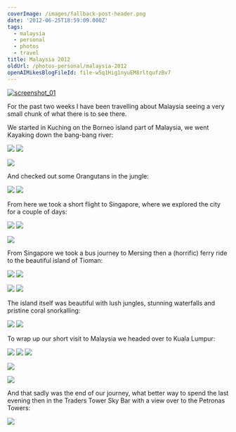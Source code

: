 ```yaml
---
coverImage: /images/fallback-post-header.png
date: '2012-06-25T18:59:09.000Z'
tags:
  - malaysia
  - personal
  - photos
  - travel
title: Malaysia 2012
oldUrl: /photos-personal/malaysia-2012
openAIMikesBlogFileId: file-w5q1Hig1nyuEM8rltqufzBv7
---
```


[![](/wp-content/uploads/2012/06/screenshot_01.jpg "screenshot_01")](/wp-content/uploads/2012/06/screenshot_01.jpg)

For the past two weeks I have been travelling about Malaysia seeing a very small chunk of what there is to see there.

<!-- more -->

We started in Kuching on the Borneo island part of Malaysia, we went Kayaking down the bang-bang river:

[![](https://lh6.googleusercontent.com/-xNKwovGuSJs/T-JMeEibVPI/AAAAAAAAxkg/ZNwJEFyFUPE/s288/021.jpg)](https://picasaweb.google.com/lh/photo/ZSkECk38U167HrVhBpkMz9MTjNZETYmyPJy0liipFm0?feat=embedwebsite) [![](https://lh5.googleusercontent.com/-9wquxXNjdh4/T-JL5Goi5NI/AAAAAAAAxj4/8flJiqfDnoo/s288/016.jpg)](https://picasaweb.google.com/lh/photo/Ci3wX9M4yA4mrwBVGA5EstMTjNZETYmyPJy0liipFm0?feat=embedwebsite)

[![](https://lh3.googleusercontent.com/-gqkLYqF2ij0/T-JMq7GJeBI/AAAAAAAAxkw/YjwGRYenHo4/s640/025.jpg)](https://picasaweb.google.com/lh/photo/35Zn96vUh15y99yZYf0xLdMTjNZETYmyPJy0liipFm0?feat=embedwebsite)

And checked out some Orangutans in the jungle:

[![](https://lh6.googleusercontent.com/-JUeMV8dL92o/T-JR7_MkxRI/AAAAAAAAxo4/eSKhd66pL5g/s288/069.jpg)](https://picasaweb.google.com/lh/photo/V8uAdtBBL2T_N9XK3YLt5tMTjNZETYmyPJy0liipFm0?feat=embedwebsite) [![](https://lh5.googleusercontent.com/-6xkxjVnvDo4/T-JTSEnWUcI/AAAAAAAAxpo/1yUNZOD6jTo/s288/075.jpg)](https://picasaweb.google.com/lh/photo/3N6iy02Jp6eN3wtpvt58jdMTjNZETYmyPJy0liipFm0?feat=embedwebsite)

From here we took a short flight to Singapore, where we explored the city for a couple of days:

[![](https://lh3.googleusercontent.com/-RgMEfcSDLdM/T-JWcOcIIGI/AAAAAAAAxsE/LWfWCCblYcs/s288/096.jpg)](https://picasaweb.google.com/lh/photo/FGjWumJJiqtBYFWw1To8l9MTjNZETYmyPJy0liipFm0?feat=embedwebsite) [![](https://lh3.googleusercontent.com/-HzAQj7qP1t4/T-JYcvvmEbI/AAAAAAAAxtU/XOWVe-2kwqY/s288/107.jpg)](https://picasaweb.google.com/lh/photo/9dSWvRyfP_gy6gH52k9sWNMTjNZETYmyPJy0liipFm0?feat=embedwebsite)

[![](https://lh4.googleusercontent.com/-Kx9w0JoWNX4/T-JZpDehqYI/AAAAAAAAxuM/qBsRB5mhxQQ/s640/114.jpg)](https://picasaweb.google.com/lh/photo/cepNlyF9C9FsTp9kBcsnhdMTjNZETYmyPJy0liipFm0?feat=embedwebsite)

From Singapore we took a bus journey to Mersing then a (horrific) ferry ride to the beautiful island of Tioman:

[![](https://lh6.googleusercontent.com/-I1ZbG5PCD-s/T-Jber7xLLI/AAAAAAAAxwc/GsVnzLN239Q/s288/134.jpg)](https://picasaweb.google.com/lh/photo/RHHbYCM8QMb-LdvEZ4rjwNMTjNZETYmyPJy0liipFm0?feat=embedwebsite) [![](https://lh6.googleusercontent.com/-iZfKBYvC7iY/T-JcBKwf1uI/AAAAAAAAxxE/anR-oUZF4I4/s288/139.jpg)](https://picasaweb.google.com/lh/photo/Ypn1tnKGHdjy2jTqONEyGdMTjNZETYmyPJy0liipFm0?feat=embedwebsite)

[![](https://lh3.googleusercontent.com/-54UFlcAd7x4/T-Jcdir2wNI/AAAAAAAAxxc/n3bzqBPinvc/s288/142.jpg)](https://picasaweb.google.com/lh/photo/fQaU5fFblBvR7jDUl2sM19MTjNZETYmyPJy0liipFm0?feat=embedwebsite) [![](https://lh4.googleusercontent.com/-AdM3TmNtMpE/T-Jcrv0Pk4I/AAAAAAAAxxs/cMx8FLcMsqA/s288/144.jpg)](https://picasaweb.google.com/lh/photo/FcaFUCErbPf7BbaWcLFzYNMTjNZETYmyPJy0liipFm0?feat=embedwebsite)

The island itself was beautiful with lush jungles, stunning waterfalls and pristine coral snorkalling:

[![](https://lh3.googleusercontent.com/-ZQYKBItUTXc/T-JdrT6Pl7I/AAAAAAAAxyU/SmB1TOtB8IU/s288/149.jpg)](https://picasaweb.google.com/lh/photo/XOL78dJCkPoPYpenqWGIa9MTjNZETYmyPJy0liipFm0?feat=embedwebsite) [![](https://lh3.googleusercontent.com/-0q6-dkFzq3c/T-JecscagcI/AAAAAAAAxzA/qxp1X3sRrSg/s288/154.jpg)](https://picasaweb.google.com/lh/photo/OxJYY7Ho8svqXtaqUzdl2dMTjNZETYmyPJy0liipFm0?feat=embedwebsite)

To wrap up our short visit to Malaysia we headed over to Kuala Lumpur:

[![](https://lh5.googleusercontent.com/-xHlcq8mAqII/T-JfPsPAeHI/AAAAAAAAxzo/bELUUTL66uQ/s288/159.jpg)](https://picasaweb.google.com/lh/photo/Gi3F9HRD-rqOu0bePOWjptMTjNZETYmyPJy0liipFm0?feat=embedwebsite) [![](https://lh3.googleusercontent.com/-tTvBxhg1pjs/T-JgA3j18CI/AAAAAAAAx0I/sDOJ0RBwdKs/s288/163.jpg)](https://picasaweb.google.com/lh/photo/gAQYnw77kX_lao1SzUmTvNMTjNZETYmyPJy0liipFm0?feat=embedwebsite) [![](https://lh5.googleusercontent.com/-7gGsGyETDe8/T-JgOXZRTxI/AAAAAAAAx0g/wwsMGh8mdG4/s288/166.jpg)](https://picasaweb.google.com/lh/photo/b9cl2n18eLXO3vqXmTDdfdMTjNZETYmyPJy0liipFm0?feat=embedwebsite)

[![](https://lh6.googleusercontent.com/-KvSmkaK4R58/T-JfDhIlXLI/AAAAAAAAxzg/TyizHYJkjl8/s640/158.jpg)](https://picasaweb.google.com/lh/photo/mfMlAB6VzN-cbM9RnzjeXNMTjNZETYmyPJy0liipFm0?feat=embedwebsite)

[![](https://lh5.googleusercontent.com/-FQzKU0UbX_8/T-Jg-QxlWPI/AAAAAAAAx1I/UqIEEhK9tXU/s640/172.jpg)](https://picasaweb.google.com/lh/photo/Xg_ufn4BnLKb-dldOFj1DdMTjNZETYmyPJy0liipFm0?feat=embedwebsite)

And that sadly was the end of our journey, what better way to spend the last evening then in the Traders Tower Sky Bar with a view over to the Petronas Towers:

[![](https://lh3.googleusercontent.com/-k7KK4usApm0/T-JjMfZjuUI/AAAAAAAAx2o/22Sh0pZOTYY/s640/185.jpg)](https://picasaweb.google.com/lh/photo/IeFGjHnnH8_5sMI0vPFCJ9MTjNZETYmyPJy0liipFm0?feat=embedwebsite)
